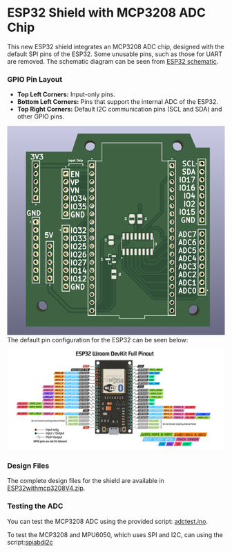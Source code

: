 # ESP32 Shield with MCP3208 ADC Chip

This new ESP32 shield integrates an MCP3208 ADC chip, designed with the default SPI pins of the ESP32. Some unusable pins, such as those for UART are removed. The schematic diagram can be seen from [ESP32 schematic](ESP32withmcp3208.pdf).

### GPIO Pin Layout
- **Top Left Corners:** Input-only pins.
- **Bottom Left Corners:** Pins that support the internal ADC of the ESP32.
- **Top Right Corners:** Default I2C communication pins (SCL and SDA) and other GPIO pins.
<img src="ESP32PCB.png" alt="ESP32PCB" width="600"/>
The default pin configuration for the ESP32 can be seen below:

![ESP32 Pinout](ESP32pinout.png)

### Design Files
The complete design files for the shield are available in [ESP32withmcp3208V4.zip](ESP32withmcp3208V3.zip).

### Testing the ADC
You can test the MCP3208 ADC using the provided script: [adctest.ino](adctest.ino).

To test the MCP3208 and MPU6050, which uses SPI and I2C, can using the script:[spiabdi2c](spiandi2c.ino)
